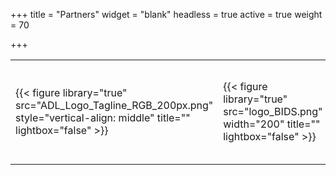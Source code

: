 +++
title = "Partners"
widget = "blank"
headless = true
active = true
weight = 70

+++

<table border="0" style="background-color: transparent; border: 0">
<tr><td style="vertical-align: middle; border: 0; background-color: transparent">
{{< figure library="true" src="ADL_Logo_Tagline_RGB_200px.png" style="vertical-align: middle" title="" lightbox="false" >}}
<!--<a href="http://www.adl.org"><img src="ADL_Logo_Tagline_RGB_200px.png" style="vertical-align: middle" title="" border="0"></a>-->
</td><td style="vertical-align: middle; border: 0; background-color: transparent">
{{< figure library="true" src="logo_BIDS.png" width="200" title="" lightbox="false" >}}
</td><td style="vertical-align: middle; border: 0; background-color: transparent">
{{< figure library="true" src="google-jigsaw.jpeg" width="200" title="" lightbox="false" >}}
</td><td style="vertical-align: middle; border: 0; background-color: transparent">
{{< figure library="true" src="ucbear_logo.png" width="200" title="" lightbox="false" >}}
</td></tr>
</table>
